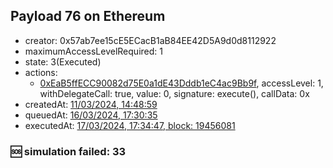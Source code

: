 ## Payload 76 on Ethereum

- creator: 0x57ab7ee15cE5ECacB1aB84EE42D5A9d0d8112922
- maximumAccessLevelRequired: 1
- state: 3(Executed)
- actions:
  - [0xEaB5ffECC90082d75E0a1dE43Dddb1eC4ac9Bb9f](https://etherscan.io/tx/0xEaB5ffECC90082d75E0a1dE43Dddb1eC4ac9Bb9f), accessLevel: 1, withDelegateCall: true, value: 0, signature: execute(), callData: 0x
- createdAt: [11/03/2024, 14:48:59](https://etherscan.io/tx/0x66979bc26bded8341ed3050c14916491dda49ec842346e2275d6c63c83b770b0)
- queuedAt: [16/03/2024, 17:30:35](https://etherscan.io/tx/0x71947da6417f48b2fddad6ac2629a7438531332effd1cc8327a462eb22b16748)
- executedAt: [17/03/2024, 17:34:47, block: 19456081](https://etherscan.io/tx/0x2d7029dc988561be33e5df79b412572ecc51e168bc9dba34559908bb404db6b0)

### :sos: simulation failed: 33
